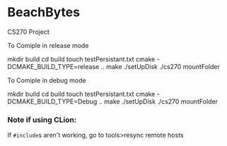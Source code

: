# BeachBytes
CS270 Project



To Comiple in release mode

mkdir build
cd build
touch testPersistant.txt
cmake -DCMAKE_BUILD_TYPE=release ..
make
./setUpDisk
./cs270 mountFolder


To Comiple in debug mode

mkdir build
cd build
touch testPersistant.txt
cmake -DCMAKE_BUILD_TYPE=Debug ..
make
./setUpDisk
./cs270 mountFolder



### Note if using CLion:

If `#include`s aren't working, go to tools>resync remote hosts
